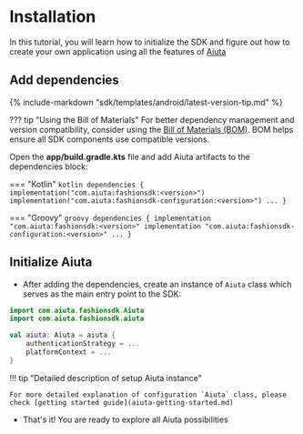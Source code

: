 # Installation
    
In this tutorial, you will learn how to initialize the SDK and figure out how to create
your own application using all the features of [Aiuta](https://aiuta.com/)


## Add dependencies

{% include-markdown "sdk/templates/android/latest-version-tip.md" %}

??? tip "Using the Bill of Materials"
    For better dependency management and version compatibility, consider using the [Bill of Materials (BOM)](bom.md). BOM helps ensure all SDK components use compatible versions.

Open the **app/build.gradle.kts** file and add Aiuta artifacts to the dependencies block:

=== "Kotlin"
    ```kotlin
    dependencies {
        implementation("com.aiuta:fashionsdk:<version>")
        implementation("com.aiuta:fashionsdk-configuration:<version>")
        ...
    }
    ```

=== "Groovy"
    ```groovy
    dependencies {
        implementation "com.aiuta:fashionsdk:<version>"
        implementation "com.aiuta:fashionsdk-configuration:<version>"
        ...
    }
    ```

## Initialize Aiuta

- After adding the dependencies, create an instance of `Aiuta` class which serves as the main entry point to the SDK: 

```kotlin
import com.aiuta.fashionsdk.Aiuta
import com.aiuta.fashionsdk.aiuta

val aiuta: Aiuta = aiuta {
    authenticationStrategy = ...
    platformContext = ...
}
```

!!! tip "Detailed description of setup Aiuta instance"

    For more detailed explanation of configuration `Aiuta` class, please check [getting started guide](aiuta-getting-started.md)

- That's it! You are ready to explore all Aiuta possibilities